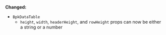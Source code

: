 **Changed:**
- `BpkDataTable`
  - `height`, `width`, `headerHeight`, and `rowHeight` props can now be either a string or a number
